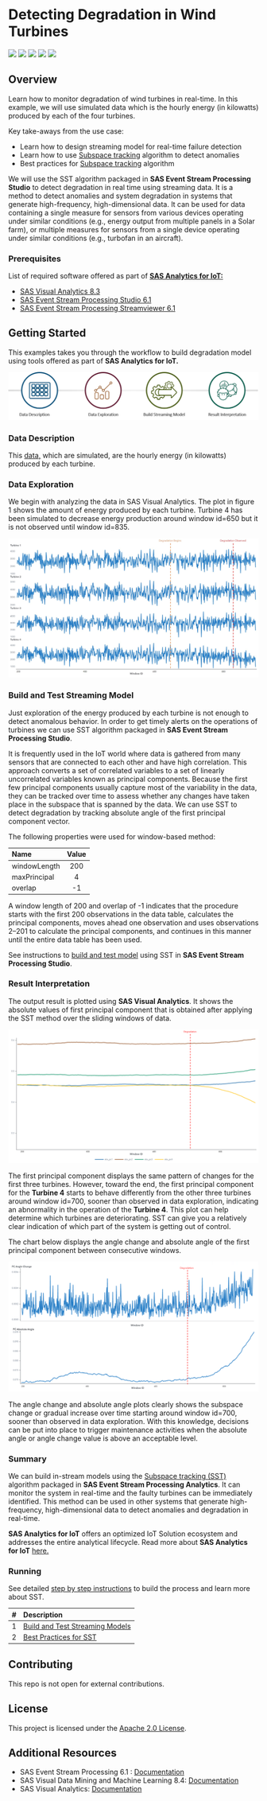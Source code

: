 # Detecting Degradation in Wind Turbines

<img src="https://img.shields.io/badge/Category-Condition--Based%20Maintenance-blue"> <img src="https://img.shields.io/badge/Sub--Category-Anomaly%20Detection-yellowgreen"> <img src="https://img.shields.io/badge/Difficulty-Intermediate-yellow"> <img src="https://img.shields.io/badge/Analytical%20Method-Subspace%20Tracking%20(SST)-brightgreen"> <img src="https://img.shields.io/badge/Updated-Dec%202019-orange">

## Overview

Learn how to monitor degradation of wind turbines in real-time. In this example, we will use simulated data which is the hourly energy (in kilowatts) produced by each of the four turbines.

Key take-aways from the use case: 
* Learn how to design streaming model for real-time failure detection
* Learn how to use [Subspace tracking](https://go.documentation.sas.com/?cdcId=espcdc&cdcVersion=6.2&docsetId=espan&docsetTarget=n034ho5r1hbu2rn18m68ywshnuq5.htm&locale=en#p0dv9t241gp1ptn13vo75aol2d1b) algorithm to detect anomalies
* Best practices for [Subspace tracking](https://github.com/sassoftware/iot-anomaly-detection-floodlights/blob/master/docs/SubspaceTracking.md) algorithm

We will use the SST algorithm packaged in **SAS Event Stream Processing Studio** to detect degradation in real time using streaming data. It is a method to detect anomalies and system degradation in systems that generate high-frequency, high-dimensional data. It can be used for data containing a single measure for sensors from various devices operating under similar conditions (e.g., energy output from multiple panels in a Solar farm), or multiple measures for sensors from a single device operating under similar conditions (e.g., turbofan in an aircraft).

### Prerequisites

List of required software offered as part of [**SAS Analytics for IoT:**](https://www.sas.com/en_us/software/analytics-iot.html) 
*  [SAS Visual Analytics 8.3](https://support.sas.com/en/software/visual-analytics-support.html#documentation)
*  [SAS Event Stream Processing Studio 6.1](https://go.documentation.sas.com/?cdcId=espcdc&cdcVersion=6.1&docsetId=espstudio&docsetTarget=titlepage.htm&locale=en)
*  [SAS Event Stream Processing Streamviewer 6.1](https://go.documentation.sas.com/?cdcId=espcdc&cdcVersion=6.1&docsetId=espvisualize&docsetTarget=titlepage.htm&locale=en)

## Getting Started

This examples takes you through the workflow to build degradation model using tools offered as part of **SAS Analytics for IoT.**

<img src="images/pipeline.png" width=900>

### Data Description 
This [data,](data/turbine.csv) which are simulated, are the hourly energy (in kilowatts) produced by each turbine. 

### Data Exploration
We begin with analyzing the data in SAS Visual Analytics. The plot in figure 1 shows the amount of energy produced by each turbine. Turbine 4 has been simulated to decrease energy production around window id=650 but it is not observed until window id=835. 

<img src="images/data1.png" >

### Build and Test Streaming Model
Just exploration of the energy produced by each turbine is not enough to detect anomalous behavior.  In order to get timely alerts on the operations of turbines we can use SST algorithm packaged in **SAS Event Stream Processing Studio**.

It is frequently used in the IoT world where data is gathered from many sensors that are connected to each other and have high correlation. 
This approach converts a set of correlated variables to a set of linearly uncorrelated variables known as principal components. Because the first few principal components usually capture most of the variability in the data, they can be tracked over time to assess whether any changes have taken place in the subspace that is spanned by the data.
We can use SST to detect degradation by tracking absolute angle of the first principal component vector.

The following properties were used for window-based method:

| Name | Value |
| :------ | :------: |
| windowLength | 200 |
| maxPrincipal | 4 |  
| overlap | -1 |

 A window length of 200 and overlap of -1 indicates that the procedure starts with the first 200 observations in the data table, calculates the principal components, moves ahead one observation and uses observations 2–201 to calculate the principal components, and continues in this manner until the entire data table has been used.
 
 See instructions to [build and test model](docs/BuildModel.md) using SST in **SAS Event Stream Processing Studio**.

### Result Interpretation

The output result is plotted using **SAS Visual Analytics**. It shows the absolute values of first principal component that is obtained after applying the SST method over the sliding windows of data.

<img src="images/result2.png" >

The first principal component displays the same pattern of changes for the first three turbines. However, toward the end, the first principal component for the **Turbine 4** starts to behave differently from the other three turbines around window id=700, sooner than observed in data exploration, indicating an abnormality in the operation of the **Turbine 4**.
This plot can help determine which turbines are deteriorating. SST can give you a relatively clear indication of which part of the system is getting out of control.

The chart below displays the angle change and absolute angle of the first principal component between consecutive windows.

<img src="images/result1.png" >

The angle change and absolute angle plots clearly shows the subspace change or gradual increase over time starting around window id=700, sooner than observed in data exploration.
With this knowledge, decisions can be put into place to trigger maintenance activities when the absolute angle or angle change value is above an acceptable level. 

### Summary
We can build in-stream models using the [Subspace tracking (SST)](https://go.documentation.sas.com/?cdcId=espcdc&cdcVersion=6.2&docsetId=espan&docsetTarget=n034ho5r1hbu2rn18m68ywshnuq5.htm&locale=en#p0dv9t241gp1ptn13vo75aol2d1b) algorithm packaged in **SAS Event Stream Processing Analytics**. 
It can monitor the system in real-time and the faulty turbines can be immediately identified.
This method can be used in other systems that generate high-frequency, high-dimensional data to detect anomalies and degradation in real-time. 

**SAS Analytics for IoT** offers an optimized IoT Solution ecosystem and addresses the entire analytical lifecycle. Read more about **SAS Analytics for IoT** [here.](https://www.sas.com/en_us/software/analytics-iot.html) 

### Running
See detailed [step by step instructions](docs) to build the process and learn more about SST.

| # | Description |
| :------: | :------ |
| 1 | [Build and Test Streaming Models](docs/BuildModel.md) |
| 2 | [Best Practices for SST](https://github.com/sassoftware/iot-anomaly-detection-floodlights/blob/master/docs/SubspaceTracking.md) | 

## Contributing
This repo is not open for external contributions.

## License

This project is licensed under the [Apache 2.0 License](LICENSE.md).

## Additional Resources

* SAS Event Stream Processing 6.1 : [Documentation](https://go.documentation.sas.com/?cdcId=espcdc&cdcVersion=6.1&docsetId=espan&docsetTarget=p0dv9t241gp1ptn13vo75aol2d1b.htm&locale=en)
* SAS Visual Data Mining and Machine Learning 8.4: [Documentation](https://go.documentation.sas.com/?cdcId=pgmsascdc&cdcVersion=9.4_3.4&docsetId=allprodsproc&docsetTarget=p1o1v16by0iotvn10m0jzzv9i3y8.htm&locale=en#p1wq8tbwge4vrxn1r169ruvtze1a)
* SAS Visual Analytics: [Documentation](https://go.documentation.sas.com/?cdcId=vacdc&cdcVersion=8.4&docsetId=vaov&docsetTarget=titlepage.htm&locale=en)
